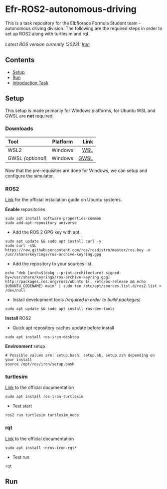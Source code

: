 # Efr-ROS2-autonomous-driving

This is a task repository for the Elbflorace Formula Student team - autonomous driving division.
The following are the required steps in order to set up ROS2 along with turtlesim and rqt.
<br>
<br>
*Latest ROS version currently (2023): [Iron](https://docs.ros.org/en/iron/index.html)*


## Contents
- [Setup](#setup)
- [Run](#run)
- [Introduction Task](#introduction)

## Setup
This setup is made primarily for Windows platforms, for Ubuntu WSL and GWSL are **not** required.
### Downloads
| Tool              | Platform |                                                         Link |
| :---------------- | :------: | -----------------------------------------------------------: |
| WSL2              | Windows  | [WSL](https://learn.microsoft.com/en-us/windows/wsl/install) |
| GWSL *(optional)* | Windows  |                      [GWSL](https://opticos.github.io/gwsl/) |

<p> Now that the pre-requisites are done for Windows, we can setup and configure the simulator.

### ROS2
[Link](https://docs.ros.org/en/iron/Installation/Ubuntu-Install-Debians.html) for the official installation guide on Ubuntu systems. 

**Enable** repositories
```
sudo apt install software-properties-common
sudo add-apt-repository universe
```
- Add the ROS 2 GPG key with apt.
```
sudo apt update && sudo apt install curl -y
sudo curl -sSL https://raw.githubusercontent.com/ros/rosdistro/master/ros.key -o /usr/share/keyrings/ros-archive-keyring.gpg
```
- Add the repository to your sources list.
```
echo "deb [arch=$(dpkg --print-architecture) signed-by=/usr/share/keyrings/ros-archive-keyring.gpg] http://packages.ros.org/ros2/ubuntu $(. /etc/os-release && echo $UBUNTU_CODENAME) main" | sudo tee /etc/apt/sources.list.d/ros2.list > /dev/null
```
- Install development tools *(required in order to build packages)*
```
sudo apt update && sudo apt install ros-dev-tools
```
**Install** ROS2
- Quick apt repository caches update before install
```
sudo apt install ros-iron-desktop
```
**Environment** setup
```
# Possible values are: setup.bash, setup.sh, setup.zsh depending on your install
source /opt/ros/iron/setup.bash
```
### turtlesim
[Link](https://docs.ros.org/en/iron/Tutorials/Beginner-CLI-Tools/Introducing-Turtlesim/Introducing-Turtlesim.html) to the official documentation
```
sudo apt install ros-iron-turtlesim
```
- Test start
```
ros2 run turtlesim turtlesim_node
```
### rqt
[Link](https://docs.ros.org/en/iron/Tutorials/Beginner-CLI-Tools/Introducing-Turtlesim/Introducing-Turtlesim.html) to the official documentation
```
sudo apt install ~nros-iron-rqt*
```
- Test run
```
rqt
```
## Run
